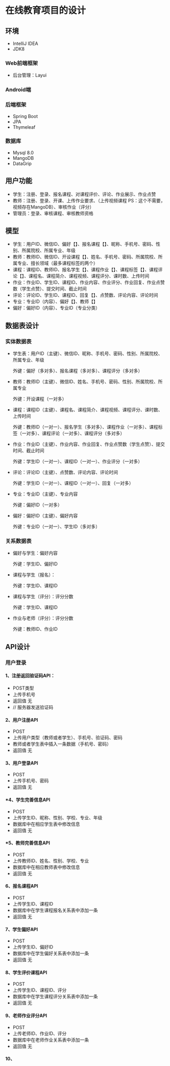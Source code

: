 # 在线教育项目的设计

## 环境

- IntelliJ IDEA
- JDK8

### Web前端框架

- 后台管理：Layui

### Android端



### 后端框架

- Spring Boot
- JPA
- Thymeleaf

### 数据库

- Mysql 8.0
- MangoDB
- DataGrip

## 用户功能

- 学生：注册、登录、报名课程、对课程评价、评论、作业展示、作业点赞
- 教师：注册、登录、开课、上传作业要求、（上传视频课程 PS：这个不需要，视频存在MangoDB）、审核作业（评分）
- 管理员：登录、审核课程、审核教师资格

## 模型

- 学生：用户ID、微信ID、偏好【】、报名课程【】、昵称、手机号、密码、性别、所属院校、所属专业、年级
- 教师：教师ID、微信ID、开设课程【】、姓名、手机号、密码、所属院校、所属专业、擅长领域（最多课程标签的两个）
- 课程：课程ID、教师ID、报名学生【】、课程作业【】、课程标签【】、课程评论【】、课程名、课程简介、课程视频、课程评分、课时数、上传时间
- 作业：作业ID、学生ID、课程ID、作业内容、作业评分、作业回复、作业点赞数（学生点赞）、提交时间、截止时间
- 评论：评论ID、学生ID、课程ID、回复【】、点赞数、评论内容、评论时间
- 专业：专业ID（内容）、偏好【】、教师【】
- 偏好：偏好ID（内容）、专业ID（专业分类）

## 数据表设计

### 实体数据表

- 学生表：用户ID（主键）、微信ID、昵称、手机号、密码、性别、所属院校、所属专业、年级

  外键：偏好（多对多）、报名课程（多对多）、课程评分（多对多）

- 教师：教师ID（主键）、微信ID、姓名、手机号、密码、性别、所属院校、所属专业

  外键：开设课程（一对多）

- 课程：课程ID（主键）、课程名、课程简介、课程视频、课程评分、课时数、上传时间

  外键：教师ID（一对一）、报名学生（多对多）、课程作业（一对多）、课程标签（一对多）、课程评论（一对多）、课程评分（多对多）

- 作业：作业ID（主键）、作业内容、作业回复、作业点赞数（学生点赞）、提交时间、截止时间
  
  外键：学生ID（一对一）、课程ID（一对一）、作业评分（一对多）
  
- 评论：评论ID（主键）、点赞数、评论内容、评论时间

  外键：学生ID（一对一）、课程ID（一对一）、回复（一对多）

- 专业：专业ID（主键）、专业内容

  外键：偏好ID（一对多）

- 偏好：偏好ID（主键）、偏好内容

  外键：专业ID（一对一）、学生ID（多对多）

### 关系数据表

- 偏好与学生：偏好内容

  外键：学生ID、偏好ID

- 课程与学生（报名）：

  外键：学生ID、课程ID

- 课程与学生（评分）：评分分数

  外键：学生ID、课程ID

- 作业与老师（评分）：评分分数

  外键：教师ID、作业ID

## API设计

### 用户登录

#### 1、注册返回验证码API：

- POST类型
- 上传手机号
- 返回值 无
- // 服务器发送验证码

#### 2、用户注册API

- POST
- 上传用户类型（教师或者学生）、手机号、验证码、密码
- 教师或者学生表中插入一条数据（手机号、密码）
- 返回值 无

#### 3、用户登录API

- POST
- 上传手机号、密码
- 返回值 无

#### *4、学生完善信息API

- POST
- 上传学生ID、昵称、性别、学校、专业、年级
- 数据库中在相应学生表中修改信息
- 返回值 无

#### *5、教师完善信息API

- POST
- 上传教师ID、姓名、性别、学校、专业
- 数据库中在相应教师表中修改信息
- 返回值 无

#### 6、报名课程API

- POST
- 上传学生ID、课程ID
- 数据库中在学生课程报名关系表中添加一条
- 返回值 无

#### 7、学生偏好API

- POST
- 上传学生ID、偏好ID
- 数据库中在学生偏好关系表中添加一条
- 返回值 无

#### 8、学生评价课程API

- POST
- 上传学生ID、课程ID、评分
- 数据库中在学生课程评分关系表中添加一条
- 返回值 无

#### 9、老师作业评分API

- POST
- 上传老师ID、作业ID、评分
- 数据库中在老师作业关系表中添加一条
- 返回值 无

#### 10、

